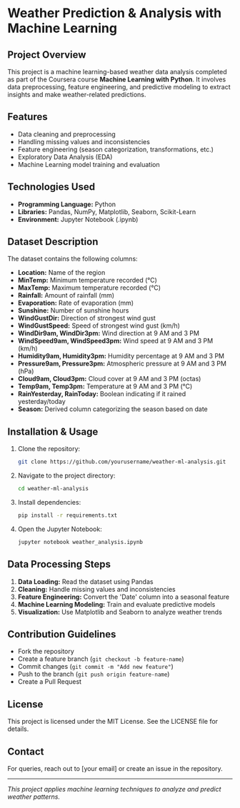 # Weather Prediction & Analysis with Machine Learning

## Project Overview

This project is a machine learning-based weather data analysis completed as part of the Coursera course **Machine Learning with Python**. It involves data preprocessing, feature engineering, and predictive modeling to extract insights and make weather-related predictions.

## Features

- Data cleaning and preprocessing
- Handling missing values and inconsistencies
- Feature engineering (season categorization, transformations, etc.)
- Exploratory Data Analysis (EDA)
- Machine Learning model training and evaluation

## Technologies Used

- **Programming Language:** Python
- **Libraries:** Pandas, NumPy, Matplotlib, Seaborn, Scikit-Learn
- **Environment:** Jupyter Notebook (.ipynb)

## Dataset Description

The dataset contains the following columns:

- **Location:** Name of the region
- **MinTemp:** Minimum temperature recorded (°C)
- **MaxTemp:** Maximum temperature recorded (°C)
- **Rainfall:** Amount of rainfall (mm)
- **Evaporation:** Rate of evaporation (mm)
- **Sunshine:** Number of sunshine hours
- **WindGustDir:** Direction of strongest wind gust
- **WindGustSpeed:** Speed of strongest wind gust (km/h)
- **WindDir9am, WindDir3pm:** Wind direction at 9 AM and 3 PM
- **WindSpeed9am, WindSpeed3pm:** Wind speed at 9 AM and 3 PM (km/h)
- **Humidity9am, Humidity3pm:** Humidity percentage at 9 AM and 3 PM
- **Pressure9am, Pressure3pm:** Atmospheric pressure at 9 AM and 3 PM (hPa)
- **Cloud9am, Cloud3pm:** Cloud cover at 9 AM and 3 PM (octas)
- **Temp9am, Temp3pm:** Temperature at 9 AM and 3 PM (°C)
- **RainYesterday, RainToday:** Boolean indicating if it rained yesterday/today
- **Season:** Derived column categorizing the season based on date

## Installation & Usage

1. Clone the repository:
   ```bash
   git clone https://github.com/yourusername/weather-ml-analysis.git
   ```
2. Navigate to the project directory:
   ```bash
   cd weather-ml-analysis
   ```
3. Install dependencies:
   ```bash
   pip install -r requirements.txt
   ```
4. Open the Jupyter Notebook:
   ```bash
   jupyter notebook weather_analysis.ipynb
   ```

## Data Processing Steps

1. **Data Loading:** Read the dataset using Pandas
2. **Cleaning:** Handle missing values and inconsistencies
3. **Feature Engineering:** Convert the 'Date' column into a seasonal feature
4. **Machine Learning Modeling:** Train and evaluate predictive models
5. **Visualization:** Use Matplotlib and Seaborn to analyze weather trends

## Contribution Guidelines

- Fork the repository
- Create a feature branch (`git checkout -b feature-name`)
- Commit changes (`git commit -m "Add new feature"`)
- Push to the branch (`git push origin feature-name`)
- Create a Pull Request

## License

This project is licensed under the MIT License. See the LICENSE file for details.

## Contact

For queries, reach out to [your email] or create an issue in the repository.

---

*This project applies machine learning techniques to analyze and predict weather patterns.*

